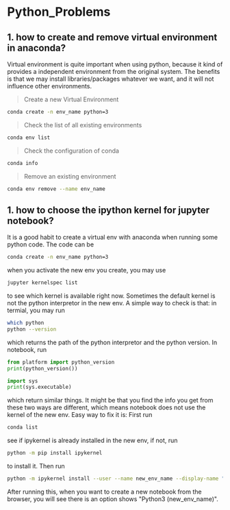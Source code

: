# Python_Problems


## 1. how to create and remove virtual environment in anaconda?
Virtual environment is quite important when using python, because it kind of provides a independent environment from the original system. The benefits is that we may install libraries/packages whatever we want, and it will not influence other environments.

> Create a new Virtual Environment
```bash
conda create -n env_name python=3
```

> Check the list of all existing environments
```bash
conda env list
```

> Check the configuration of conda
```bash
conda info
```

> Remove an existing environment
```bash
conda env remove --name env_name
```

## 1. how to choose the ipython kernel for jupyter notebook?
It is a good habit to create a virtual env with anaconda when running some python code. The code can be 
```bash
conda create -n env_name python=3
```
when you activate the new env you create, you may use 
```bash
jupyter kernelspec list
```
to see which kernel is available right now. Sometimes the default kernel is not the python interpretor in the new env. A simple way to check is that:
in termial, you may run 
```bash
which python
python --version
```
which returns the path of the python interpretor and the python version. In notebook, run
```python
from platform import python_version
print(python_version())
```
```python
import sys
print(sys.executable)
```
which return similar things. It might be that you find the info you get from these two ways are different, which means notebook does not use the kernel of the new env. Easy way to fix it is:
First run 
```bash
conda list
```
see if ipykernel is already installed in the new env, if not, run
```bash
python -m pip install ipykernel
```
to install it. Then run 
```bash
python -m ipykernel install --user --name new_env_name --display-name "Python3 (new_env_name)"
```
After running this, when you want to create a new notebook from the browser, you will see there is an option shows "Python3 (new_env_name)".

